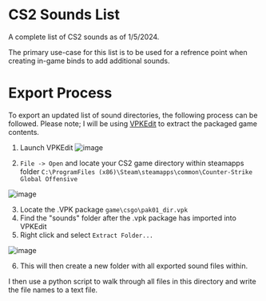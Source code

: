 # CS2 Sounds List

A complete list of CS2 sounds as of 1/5/2024.

The primary use-case for this list is to be used for a refrence point when creating in-game binds to add additional sounds.

# Export Process

To export an updated list of sound directories, the following process can be followed.
Please note; I will be using [VPKEdit](https://developer.valvesoftware.com/wiki/VPKEdit) to extract the packaged game contents.

1. Launch VPKEdit ![image](https://github.com/redBDGR/CS2SoundList/assets/26995443/f56ed96a-3d2b-481c-94be-1bfc2c8b0bf9)

2. `File -> Open` and locate your CS2 game directory within steamapps folder `C:\ProgramFiles (x86)\Steam\steamapps\common\Counter-Strike Global Offensive`

![image](https://github.com/redBDGR/CS2SoundList/assets/26995443/d8e9ec6b-d692-4c5a-b82b-09d9cae97e38)

3. Locate the .VPK package `game\csgo\pak01_dir.vpk`
4. Find the "sounds" folder after the .vpk package has imported into VPKEdit
5. Right click and select `Extract Folder...`

![image](https://github.com/redBDGR/CS2SoundList/assets/26995443/366bcef5-57ca-4b21-9e85-57ea74aa38c8)

6. This will then create a new folder with all exported sound files within.

I then use a python script to walk through all files in this directory and write the file names to a text file.
